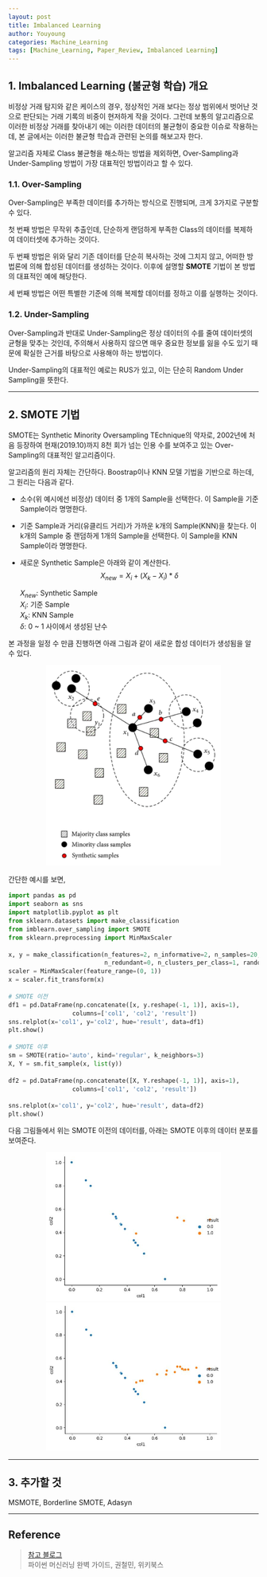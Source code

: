 ```yaml
---
layout: post
title: Imbalanced Learning
author: Youyoung
categories: Machine_Learning
tags: [Machine_Learning, Paper_Review, Imbalanced Learning]
---
```


## 1. Imbalanced Learning (불균형 학습) 개요  

비정상 거래 탐지와 같은 케이스의 경우, 정상적인 거래 보다는 정상 범위에서 벗어난 것으로 판단되는 거래 기록의 비중이 현저하게 작을 것이다. 그런데 보통의 알고리즘으로 이러한 비정상 거래를 찾아내기 에는 이러한 데이터의 불균형이 중요한 이슈로 작용하는데, 본 글에서는 이러한 불균형 학습과 관련된 논의를 해보고자 한다.   

알고리즘 자체로 Class 불균형을 해소하는 방법을 제외하면, Over-Sampling과 Under-Sampling 방법이 가장 대표적인 방법이라고 할 수 있다.  

### 1.1. Over-Sampling  
Over-Sampling은 부족한 데이터를 추가하는 방식으로 진행되며, 크게 3가지로 구분할 수 있다.  

첫 번째 방법은 무작위 추출인데, 단순하게 랜덤하게 부족한 Class의 데이터를 복제하여 데이터셋에 추가하는 것이다.  

두 번째 방법은 위와 달리 기존 데이터를 단순히 복사하는 것에 그치지 않고, 어떠한 방법론에 의해 합성된 데이터를 생성하는 것이다. 이후에 설명할 **SMOTE** 기법이 본 방법의 대표적인 예에 해당한다.  

세 번째 방법은 어떤 특별한 기준에 의해 복제할 데이터를 정하고 이를 실행하는 것이다.  

### 1.2. Under-Sampling  
Over-Sampling과 반대로 Under-Sampling은 정상 데이터의 수를 줄여 데이터셋의 균형을 맞추는 것인데, 주의해서 사용하지 않으면 매우 중요한 정보를 잃을 수도 있기 때문에 확실한 근거를 바탕으로 사용해야 하는 방법이다.  

Under-Sampling의 대표적인 예로는 RUS가 있고, 이는 단순히 Random Under Sampling을 뜻한다.  

---
## 2. SMOTE 기법  
SMOTE는 Synthetic Minority Oversampling TEchnique의 약자로, 2002년에 처음 등장하여 현재(2019.10)까지 8천 회가 넘는 인용 수를 보여주고 있는 Over-Sampling의 대표적인 알고리즘이다.  

알고리즘의 원리 자체는 간단하다. Boostrap이나 KNN 모델 기법을 기반으로 하는데, 그 원리는 다음과 같다.  

- 소수(위 예시에선 비정상) 데이터 중 1개의 Sample을 선택한다. 이 Sample을 기준 Sample이라 명명한다.  
- 기준 Sample과 거리(유클리드 거리)가 가까운 k개의 Sample(KNN)을 찾는다. 이 k개의 Sample 중 랜덤하게 1개의 Sample을 선택한다. 이 Sample을 KNN Sample이라 명명한다.  
- 새로운 Synthetic Sample은 아래와 같이 계산한다.
  $$X_{new} = X_i + (X_k - X_i) * \delta$$  
    
  $X_{new}$: Synthetic Sample  
  $X_i$: 기준 Sample  
  $X_k$: KNN Sample  
  $\delta$: 0 ~ 1 사이에서 생성된 난수  
  
본 과정을 일정 수 만큼 진행하면 아래 그림과 같이 새로운 합성 데이터가 생성됨을 알 수 있다.  
  
<center><img src="/public/img/Machine_Learning/2019-10-01-Imbalanced Learning/01.png" width="70%"></center>  
  
간단한 예시를 보면,
  
```python
import pandas as pd
import seaborn as sns
import matplotlib.pyplot as plt
from sklearn.datasets import make_classification
from imblearn.over_sampling import SMOTE
from sklearn.preprocessing import MinMaxScaler

x, y = make_classification(n_features=2, n_informative=2, n_samples=20, weights= [0.8, 0.2],
                           n_redundant=0, n_clusters_per_class=1, random_state=0)
scaler = MinMaxScaler(feature_range=(0, 1))
x = scaler.fit_transform(x)

# SMOTE 이전
df1 = pd.DataFrame(np.concatenate([x, y.reshape(-1, 1)], axis=1),
                  columns=['col1', 'col2', 'result'])
sns.relplot(x='col1', y='col2', hue='result', data=df1)
plt.show()

# SMOTE 이후
sm = SMOTE(ratio='auto', kind='regular', k_neighbors=3)
X, Y = sm.fit_sample(x, list(y))

df2 = pd.DataFrame(np.concatenate([X, Y.reshape(-1, 1)], axis=1),
                  columns=['col1', 'col2', 'result'])

sns.relplot(x='col1', y='col2', hue='result', data=df2)
plt.show()
```
  
다음 그림들에서 위는 SMOTE 이전의 데이터를, 아래는 SMOTE 이후의 데이터 분포를 보여준다.  
<center><img src="/public/img/Machine_Learning/2019-10-01-Imbalanced Learning/02.JPG" width="70%"></center>  
<center><img src="/public/img/Machine_Learning/2019-10-01-Imbalanced Learning/03.JPG" width="70%"></center>  

---
## 3. 추가할 것  
MSMOTE, Borderline SMOTE, Adasyn


---

## Reference
> [참고 블로그](https://mkjjo.github.io/python/2019/01/04/smote_duplicate.html)  
> 파이썬 머신러닝 완벽 가이드, 권철민, 위키북스
